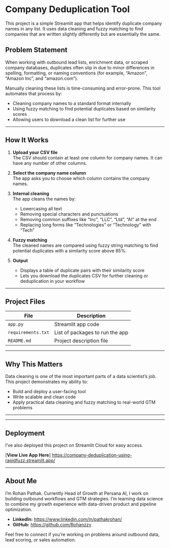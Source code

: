 # Company Deduplication Tool

This project is a simple Streamlit app that helps identify duplicate company names in any list. It uses data cleaning and fuzzy matching to find companies that are written slightly differently but are essentially the same.

## Problem Statement

When working with outbound lead lists, enrichment data, or scraped company databases, duplicates often slip in due to minor differences in spelling, formatting, or naming conventions (for example, “Amazon”, “Amazon Inc”, and “amazon.com”).

Manually cleaning these lists is time-consuming and error-prone. This tool automates that process by:

- Cleaning company names to a standard format internally
- Using fuzzy matching to find potential duplicates based on similarity scores
- Allowing users to download a clean list for further use

---

## How It Works

1. **Upload your CSV file**  
   The CSV should contain at least one column for company names. It can have any number of other columns.

2. **Select the company name column**  
   The app asks you to choose which column contains the company names.

3. **Internal cleaning**  
   The app cleans the names by:
   - Lowercasing all text
   - Removing special characters and punctuations
   - Removing common suffixes like “Inc”, “LLC”, “Ltd”, “AI” at the end
   - Replacing long forms like “Technologies” or “Technology” with “Tech”

4. **Fuzzy matching**  
   The cleaned names are compared using fuzzy string matching to find potential duplicates with a similarity score above 85%.

5. **Output**  
   - Displays a table of duplicate pairs with their similarity score
   - Lets you download the duplicates CSV for further cleaning or deduplication in your workflow

---

## Project Files

| File | Description |
|------|-------------|
| `app.py` | Streamlit app code |
| `requirements.txt` | List of packages to run the app |
| `README.md` | Project description file |

---

## Why This Matters

Data cleaning is one of the most important parts of a data scientist’s job. This project demonstrates my ability to:

- Build and deploy a user-facing tool
- Write scalable and clean code
- Apply practical data cleaning and fuzzy matching to real-world GTM problems

---


---

## Deployment

I’ve also deployed this project on Streamlit Cloud for easy access.

[**View Live App Here**] https://company-deduplication-using-rapidfuzz.streamlit.app/

---

## About Me

I’m Rohan Pathak. Currently Head of Growth at Persana AI, I work on building outbound workflows and GTM strategies. I’m learning data science to combine my growth experience with data-driven product and pipeline optimization.

- **LinkedIn:** https://www.linkedin.com/in/pathakrohan/
- **GitHub:** https://github.com/Rohanzzy

Feel free to connect if you’re working on problems around outbound data, lead scoring, or sales automation.



